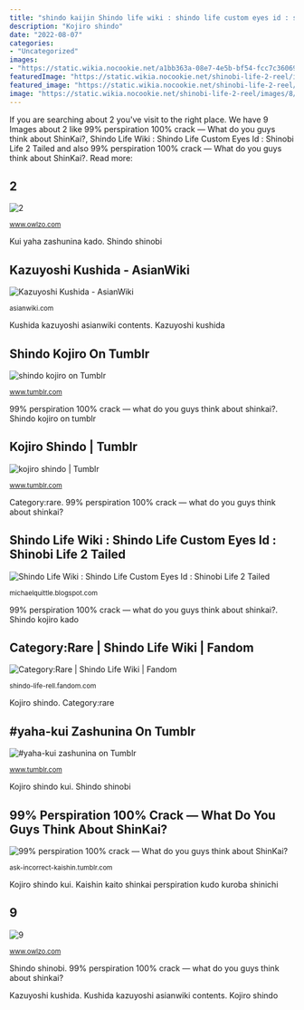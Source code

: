 ```yaml
---
title: "shindo kaijin Shindo life wiki : shindo life custom eyes id : shinobi life 2 tailed"
description: "Kojiro shindo"
date: "2022-08-07"
categories:
- "Uncategorized"
images:
- "https://static.wikia.nocookie.net/a1bb363a-08e7-4e5b-bf54-fcc7c36069c6"
featuredImage: "https://static.wikia.nocookie.net/shinobi-life-2-reel/images/8/85/LeafHurricane.png/revision/latest?cb=20201113033013"
featured_image: "https://static.wikia.nocookie.net/shinobi-life-2-reel/images/8/85/LeafHurricane.png/revision/latest?cb=20201113033013"
image: "https://static.wikia.nocookie.net/shinobi-life-2-reel/images/8/85/LeafHurricane.png/revision/latest?cb=20201113033013"
---
```


If you are searching about 2 you've visit to the right place. We have 9 Images about 2 like 99% perspiration 100% crack — What do you guys think about ShinKai?, Shindo Life Wiki : Shindo Life Custom Eyes Id : Shinobi Life 2 Tailed and also 99% perspiration 100% crack — What do you guys think about ShinKai?. Read more:

## 2

![2](https://www.owlzo.com/images/jokei.png "Shindo shinobi")

<small>www.owlzo.com</small>

Kui yaha zashunina kado. Shindo shinobi

## Kazuyoshi Kushida - AsianWiki

![Kazuyoshi Kushida - AsianWiki](https://asianwiki.com/images/e/eb/Kazuyoshi_Kushida.jpg "Shindo kojiro on tumblr")

<small>asianwiki.com</small>

Kushida kazuyoshi asianwiki contents. Kazuyoshi kushida

## Shindo Kojiro On Tumblr

![shindo kojiro on Tumblr](https://66.media.tumblr.com/60821cd08cfd2e35fb550a9cdab02ce5/tumblr_inline_osen2gxPQa1r0jxff_540.jpg "Shindo life wiki : shindo life custom eyes id : shinobi life 2 tailed")

<small>www.tumblr.com</small>

99% perspiration 100% crack — what do you guys think about shinkai?. Shindo kojiro on tumblr

## Kojiro Shindo | Tumblr

![kojiro shindo | Tumblr](https://66.media.tumblr.com/88e0daaa4f957944b99131a4a74d7b7e/tumblr_opl237MX7M1tezovoo2_500.png "Shindo shinobi")

<small>www.tumblr.com</small>

Category:rare. 99% perspiration 100% crack — what do you guys think about shinkai?

## Shindo Life Wiki : Shindo Life Custom Eyes Id : Shinobi Life 2 Tailed

![Shindo Life Wiki : Shindo Life Custom Eyes Id : Shinobi Life 2 Tailed](https://static.wikia.nocookie.net/a1bb363a-08e7-4e5b-bf54-fcc7c36069c6 "Kojiro shindo kui")

<small>michaelquittle.blogspot.com</small>

99% perspiration 100% crack — what do you guys think about shinkai?. Shindo kojiro kado

## Category:Rare | Shindo Life Wiki | Fandom

![Category:Rare | Shindo Life Wiki | Fandom](https://static.wikia.nocookie.net/shinobi-life-2-reel/images/8/85/LeafHurricane.png/revision/latest?cb=20201113033013 "Shindo shinobi")

<small>shindo-life-rell.fandom.com</small>

Kojiro shindo. Category:rare

## #yaha-kui Zashunina On Tumblr

![#yaha-kui zashunina on Tumblr](https://64.media.tumblr.com/1f818be667518cee355767b7803ec8fe/10b42a7ef898626b-fe/s1280x1920/8822d83c9e6570c3de7ebc2a3ea22385ddb6c545.jpg "Category:rare")

<small>www.tumblr.com</small>

Kojiro shindo kui. Shindo shinobi

## 99% Perspiration 100% Crack — What Do You Guys Think About ShinKai?

![99% perspiration 100% crack — What do you guys think about ShinKai?](https://66.media.tumblr.com/9c41625746cd6811564fb5bc32330aaf/tumblr_inline_p2zkyzNM1p1vv3dgt_1280.png "Kazuyoshi kushida")

<small>ask-incorrect-kaishin.tumblr.com</small>

Kojiro shindo kui. Kaishin kaito shinkai perspiration kudo kuroba shinichi

## 9

![9](https://www.owlzo.com/images/lava.png "Shindo life wiki : shindo life custom eyes id : shinobi life 2 tailed")

<small>www.owlzo.com</small>

Shindo shinobi. 99% perspiration 100% crack — what do you guys think about shinkai?

Kazuyoshi kushida. Kushida kazuyoshi asianwiki contents. Kojiro shindo
